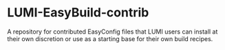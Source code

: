 # LUMI-EasyBuild-contrib
A repository for contributed EasyConfig files that LUMI users can install at their own discretion or use as a starting base for their own build recipes.

